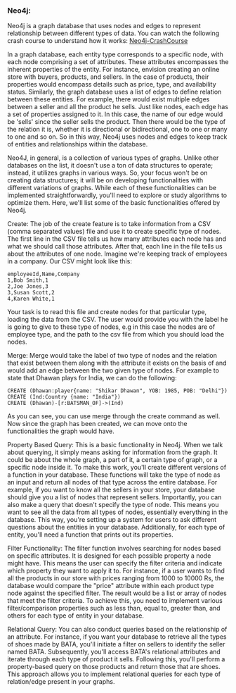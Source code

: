 ### Neo4j:
Neo4j is a graph database that uses nodes and edges to represent relationship between different types of data. You can watch the following crash course to understand how it works: [Neo4j-CrashCourse](https://www.youtube.com/watch?v=8jNPelugC2s&t=475s)

In a graph database, each entity type corresponds to a specific node, with each node comprising a set of attributes. These attributes encompasses the inherent properties of the entity. For instance, envision creating an online store with buyers, products, and sellers. In the case of products, their properties would encompass details such as price, type, and availability status. Similarly, the graph database uses a list of edges to define relation between these entities. For example, there would exist multiple edges between a seller and all the product he sells. Just like nodes, each edge has a set of properties assigned to it. In this case, the name of our edge would be 'sells' since the seller sells the product. Then there would be the type of the relation it is, whether it is directional or bidirectional, one to one or many to one and so on. So in this way, Neo4j uses nodes and edges to keep track of entities and relationships within the database.

Neo4J, in general, is a collection of various types of graphs. Unlike other databases on the list, it doesn't use a ton of data structures to operate; instead, it utilizes graphs in various ways. So, your focus won't be on creating data structures; it will be on developing functionalities with different variations of graphs. While each of these functionalities can be implemented straightforwardly, you'll need to explore or study algorithms to optimize them. Here, we'll list some of the basic functionalities offered by Neo4j.

Create: The job of the create feature is to take information from a CSV (comma separated values) file and use it to create specific type of nodes. The first line in the CSV file tells us how many attributes each node has and what we should call those attributes. After that, each line in the file tells us about the attributes of one node. Imagine we're keeping track of employees in a company. Our CSV might look like this:

```plaintext
employeeId,Name,Company
1,Bob Smith,1
2,Joe Jones,3
3,Susan Scott,2
4,Karen White,1
```

Your task is to read this file and create nodes for that particular type, loading the data from the CSV. The user would provide you with the label he is going to give to these type of nodes, e.g in this case the nodes are of employee type, and the path to the csv file from which you should load the nodes.

Merge: Merge would take the label of two type of nodes and the relation that exist between them along with the attribute it exists on the basis of and would add an edge between the two given type of nodes. For example to state that Dhawan plays for India, we can do the following: 

```cypher
CREATE (Dhawan:player{name: "Shikar Dhawan", YOB: 1985, POB: "Delhi"}) 
CREATE (Ind:Country {name: "India"})
CREATE (Dhawan)-[r:BATSMAN_OF]->(Ind) 
```

As you can see, you can use merge through the create command as well. Now since the graph has been created, we can move onto the functionalities the graph would have.

Property Based Query: This is a basic functionality in Neo4j. When we talk about querying, it simply means asking for information from the graph. It could be about the whole graph, a part of it, a certain type of graph, or a specific node inside it. To make this work, you'll create different versions of a function in your database. These functions will take the type of node as an input and return all nodes of that type across the entire database. For example, if you want to know all the sellers in your store, your database should give you a list of nodes that represent sellers. Importantly, you can also make a query that doesn't specify the type of node. This means you want to see all the data from all types of nodes, essentially everything in the database. This way, you're setting up a system for users to ask different questions about the entities in your database. Additionally, for each type of entity, you'll need a function that prints out its properties.

Filter Functionality: The filter function involves searching for nodes based on specific attributes. It is designed for each possible property a node might have. This means the user can specify the filter criteria and indicate which property they want to apply it to. For instance, if a user wants to find all the products in our store with prices ranging from 1000 to 10000 Rs, the database would compare the "price" attribute within each product type node against the specified filter. The result would be a list or array of nodes that meet the filter criteria. To achieve this, you need to implement various filter/comparison properties such as less than, equal to, greater than, and others for each type of entity in your database.

Relational Query: You can also conduct queries based on the relationship of an attribute. For instance, if you want your database to retrieve all the types of shoes made by BATA, you'll initiate a filter on sellers to identify the seller named BATA. Subsequently, you'll access BATA's relational attributes and iterate through each type of product it sells. Following this, you'll perform a property-based query on those products and return those that are shoes. This approach allows you to implement relational queries for each type of relation/edge present in your graphs.